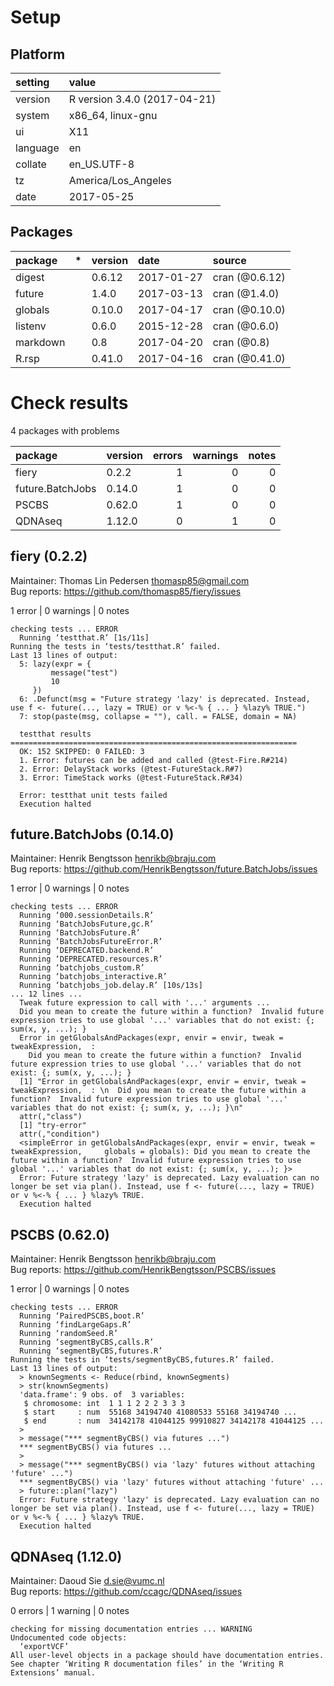 # Setup

## Platform

|setting  |value                        |
|:--------|:----------------------------|
|version  |R version 3.4.0 (2017-04-21) |
|system   |x86_64, linux-gnu            |
|ui       |X11                          |
|language |en                           |
|collate  |en_US.UTF-8                  |
|tz       |America/Los_Angeles          |
|date     |2017-05-25                   |

## Packages

|package  |*  |version |date       |source         |
|:--------|:--|:-------|:----------|:--------------|
|digest   |   |0.6.12  |2017-01-27 |cran (@0.6.12) |
|future   |   |1.4.0   |2017-03-13 |cran (@1.4.0)  |
|globals  |   |0.10.0  |2017-04-17 |cran (@0.10.0) |
|listenv  |   |0.6.0   |2015-12-28 |cran (@0.6.0)  |
|markdown |   |0.8     |2017-04-20 |cran (@0.8)    |
|R.rsp    |   |0.41.0  |2017-04-16 |cran (@0.41.0) |

# Check results

4 packages with problems

|package          |version | errors| warnings| notes|
|:----------------|:-------|------:|--------:|-----:|
|fiery            |0.2.2   |      1|        0|     0|
|future.BatchJobs |0.14.0  |      1|        0|     0|
|PSCBS            |0.62.0  |      1|        0|     0|
|QDNAseq          |1.12.0  |      0|        1|     0|

## fiery (0.2.2)
Maintainer: Thomas Lin Pedersen <thomasp85@gmail.com>  
Bug reports: https://github.com/thomasp85/fiery/issues

1 error  | 0 warnings | 0 notes

```
checking tests ... ERROR
  Running ‘testthat.R’ [1s/11s]
Running the tests in ‘tests/testthat.R’ failed.
Last 13 lines of output:
  5: lazy(expr = {
         message("test")
         10
     })
  6: .Defunct(msg = "Future strategy 'lazy' is deprecated. Instead, use f <- future(..., lazy = TRUE) or v %<-% { ... } %lazy% TRUE.")
  7: stop(paste(msg, collapse = ""), call. = FALSE, domain = NA)
  
  testthat results ================================================================
  OK: 152 SKIPPED: 0 FAILED: 3
  1. Error: futures can be added and called (@test-Fire.R#214) 
  2. Error: DelayStack works (@test-FutureStack.R#7) 
  3. Error: TimeStack works (@test-FutureStack.R#34) 
  
  Error: testthat unit tests failed
  Execution halted
```

## future.BatchJobs (0.14.0)
Maintainer: Henrik Bengtsson <henrikb@braju.com>  
Bug reports: https://github.com/HenrikBengtsson/future.BatchJobs/issues

1 error  | 0 warnings | 0 notes

```
checking tests ... ERROR
  Running ‘000.sessionDetails.R’
  Running ‘BatchJobsFuture,gc.R’
  Running ‘BatchJobsFuture.R’
  Running ‘BatchJobsFutureError.R’
  Running ‘DEPRECATED.backend.R’
  Running ‘DEPRECATED.resources.R’
  Running ‘batchjobs_custom.R’
  Running ‘batchjobs_interactive.R’
  Running ‘batchjobs_job.delay.R’ [10s/13s]
... 12 lines ...
  Tweak future expression to call with '...' arguments ...
  Did you mean to create the future within a function?  Invalid future expression tries to use global '...' variables that do not exist: {; sum(x, y, ...); }
  Error in getGlobalsAndPackages(expr, envir = envir, tweak = tweakExpression,  : 
    Did you mean to create the future within a function?  Invalid future expression tries to use global '...' variables that do not exist: {; sum(x, y, ...); }
  [1] "Error in getGlobalsAndPackages(expr, envir = envir, tweak = tweakExpression,  : \n  Did you mean to create the future within a function?  Invalid future expression tries to use global '...' variables that do not exist: {; sum(x, y, ...); }\n"
  attr(,"class")
  [1] "try-error"
  attr(,"condition")
  <simpleError in getGlobalsAndPackages(expr, envir = envir, tweak = tweakExpression,     globals = globals): Did you mean to create the future within a function?  Invalid future expression tries to use global '...' variables that do not exist: {; sum(x, y, ...); }>
  Error: Future strategy 'lazy' is deprecated. Lazy evaluation can no longer be set via plan(). Instead, use f <- future(..., lazy = TRUE) or v %<-% { ... } %lazy% TRUE.
  Execution halted
```

## PSCBS (0.62.0)
Maintainer: Henrik Bengtsson <henrikb@braju.com>  
Bug reports: https://github.com/HenrikBengtsson/PSCBS/issues

1 error  | 0 warnings | 0 notes

```
checking tests ... ERROR
  Running ‘PairedPSCBS,boot.R’
  Running ‘findLargeGaps.R’
  Running ‘randomSeed.R’
  Running ‘segmentByCBS,calls.R’
  Running ‘segmentByCBS,futures.R’
Running the tests in ‘tests/segmentByCBS,futures.R’ failed.
Last 13 lines of output:
  > knownSegments <- Reduce(rbind, knownSegments)
  > str(knownSegments)
  'data.frame':	9 obs. of  3 variables:
   $ chromosome: int  1 1 1 2 2 2 3 3 3
   $ start     : num  55168 34194740 41080533 55168 34194740 ...
   $ end       : num  34142178 41044125 99910827 34142178 41044125 ...
  > 
  > message("*** segmentByCBS() via futures ...")
  *** segmentByCBS() via futures ...
  > 
  > message("*** segmentByCBS() via 'lazy' futures without attaching 'future' ...")
  *** segmentByCBS() via 'lazy' futures without attaching 'future' ...
  > future::plan("lazy")
  Error: Future strategy 'lazy' is deprecated. Lazy evaluation can no longer be set via plan(). Instead, use f <- future(..., lazy = TRUE) or v %<-% { ... } %lazy% TRUE.
  Execution halted
```

## QDNAseq (1.12.0)
Maintainer: Daoud Sie <d.sie@vumc.nl>  
Bug reports: https://github.com/ccagc/QDNAseq/issues

0 errors | 1 warning  | 0 notes

```
checking for missing documentation entries ... WARNING
Undocumented code objects:
  ‘exportVCF’
All user-level objects in a package should have documentation entries.
See chapter ‘Writing R documentation files’ in the ‘Writing R
Extensions’ manual.
```

